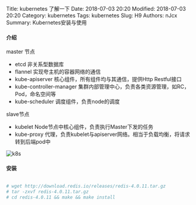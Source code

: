 Title: kubernetes 了解一下
Date: 2018-07-03 20:20
Modified: 2018-07-03 20:20
Category: kubernetes
Tags: kubernetes
Slug: H9
Authors: nJcx
Summary: Kubernetes安装与使用

#### 介绍

master 节点

- etcd 非关系型数据库
- flannel 实现夸主机的容器网络的通信
- kube-apiserver 核心组件，所有组件均与其通信，提供Http Restful接口
- kube-controller-manager 集群内部管理中心，负责各类资源管理，如RC，Pod，命名空间等
- kube-scheduler 调度组件，负责node的调度

slave节点
- kubelet Node节点中核心组件，负责执行Master下发的任务 
- kube-proxy 代理，负责kubelet与apiserver网络。相当于负载均衡，将请求转到后端pod中

![k8s](../images/k8s.png)
#### 安装


```bash

# wget http://download.redis.io/releases/redis-4.0.11.tar.gz
# tar -zxvf redis-4.0.11.tar.gz
# cd redis-4.0.11 && make && make install 

```
